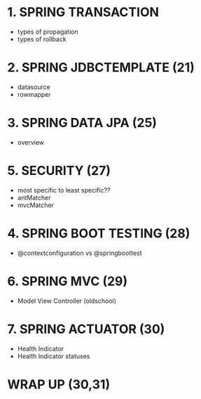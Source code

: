 # 1. SPRING TRANSACTION 
* types of propagation
* types of rollback

# 2. SPRING JDBCTEMPLATE (21)
* datasource
* rowmapper

# 3. SPRING DATA JPA (25)
* overview

# 5. SECURITY (27)
* most specific to least specific??
* antMatcher
* mvcMatcher

# 4. SPRING BOOT TESTING (28)
* @contextconfiguration vs @springboottest

# 6. SPRING MVC (29)
* Model View Controller (oldschool)

# 7. SPRING ACTUATOR (30)
* Health Indicator
* Health Indicator statuses

# WRAP UP (30,31)